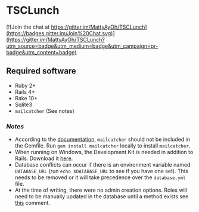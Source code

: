 # TSCLunch

[![Join the chat at https://gitter.im/MattyAyOh/TSCLunch](https://badges.gitter.im/Join%20Chat.svg)](https://gitter.im/MattyAyOh/TSCLunch?utm_source=badge&utm_medium=badge&utm_campaign=pr-badge&utm_content=badge)

## Required software
* Ruby 2+
* Rails 4+
* Rake 10+
* Sqlite3
* `mailcatcher` (See notes)

### _Notes_
* According to the [documentation](http://mailcatcher.me/), `mailcatcher` should not be included in the Gemfile. Run `gem install mailcatcher` locally to install `mailcatcher`.
* When running on Windows, the Development Kit is needed in addition to Rails. Download it [here](http://rubyinstaller.org/downloads/).
* Database conflicts can occur if there is an environment variable named `DATABASE_URL` (run `echo $DATABASE_URL` to see if you have one set). This needs to be removed or it will take precedence over the `database.yml` file.
* At the time of writing, there were no admin creation options. Roles will need to be manually updated in the database until a method exists see [this](https://github.com/MattyAyOh/TSCLunch/pull/2#issuecomment-95416409) comment.
